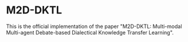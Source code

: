 # M2D-DKTL

This is the official implementation of the paper "M2D-DKTL: Multi-modal Multi-agent Debate-based Dialectical Knowledge Transfer Learning".
